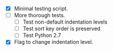 - [x] Minimal testing script.
- [ ] More thorough tests.
    - [ ] Test non-default indentation levels
    - [ ] Test sort key order is preserved
    - [ ] Test Python 2.7
- [x] Flag to change indentation level.
